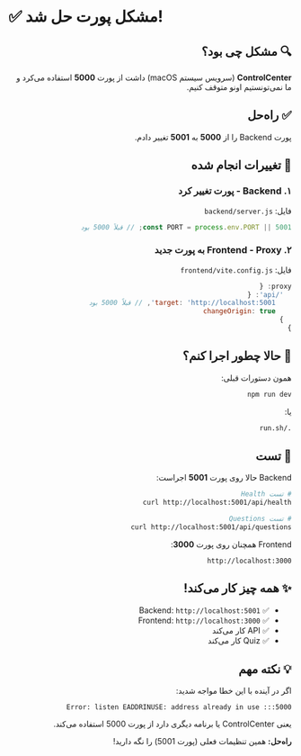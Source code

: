 # ✅ مشکل پورت حل شد!

<div dir="rtl">

## 🔍 مشکل چی بود؟

**ControlCenter** (سرویس سیستم macOS) داشت از پورت **5000** استفاده می‌کرد و ما نمی‌تونستیم اونو متوقف کنیم.

## ✅ راه‌حل

پورت Backend را از **5000** به **5001** تغییر دادم.

## 📝 تغییرات انجام شده

### ۱. Backend - پورت تغییر کرد
فایل: `backend/server.js`
```javascript
const PORT = process.env.PORT || 5001; // قبلاً 5000 بود
```

### ۲. Frontend - Proxy به پورت جدید
فایل: `frontend/vite.config.js`
```javascript
proxy: {
  '/api': {
    target: 'http://localhost:5001', // قبلاً 5000 بود
    changeOrigin: true
  }
}
```

## 🚀 حالا چطور اجرا کنم؟

همون دستورات قبلی:

```bash
npm run dev
```

یا:

```bash
./run.sh
```

## 🧪 تست

Backend حالا روی پورت **5001** اجراست:

```bash
# تست Health
curl http://localhost:5001/api/health

# تست Questions
curl http://localhost:5001/api/questions
```

Frontend همچنان روی پورت **3000**:
```
http://localhost:3000
```

## ✨ همه چیز کار می‌کند!

- ✅ Backend: `http://localhost:5001`
- ✅ Frontend: `http://localhost:3000`
- ✅ API کار می‌کند
- ✅ Quiz کار می‌کند

## 💡 نکته مهم

اگر در آینده با این خطا مواجه شدید:
```
Error: listen EADDRINUSE: address already in use :::5000
```

یعنی ControlCenter یا برنامه دیگری دارد از پورت 5000 استفاده می‌کند.

**راه‌حل:** همین تنظیمات فعلی (پورت 5001) را نگه دارید!

</div>

